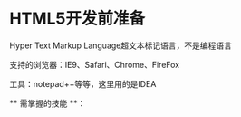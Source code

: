 # HTML5开发前准备 #
Hyper Text Markup Language超文本标记语言，不是编程语言

支持的浏览器：IE9、Safari、Chrome、FireFox

工具：notepad++等等，这里用的是IDEA

** 需掌握的技能 **：
